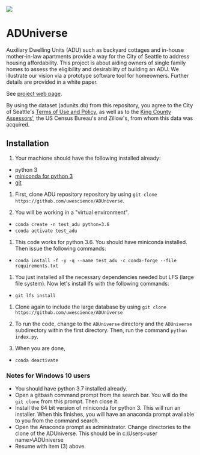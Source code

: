 ![](https://travis-ci.org/uwescience/ADUniverse.svg?branch=master)

# ADUniverse

Auxiliary Dwelling Units (ADU) such as backyard cottages and in-house mother-in-law apartments provide a way for the City of Seattle to address housing affordability. This project is about aiding owners of single family homes to assess the eligibility and desirability of building an ADU. We illustrate our vision via a prototype software tool for homeowners. Further details are provided in a white paper.

See [project web page](https://uwescience.github.io/ADUniverse/).

By using the dataset (adunits.db) from this repository, you agree to the City of Seattle's [Terms of Use and Policy](https://data.seattle.gov/stories/s/Data-Policy/6ukr-wvup/), as well as to the [King County Assessors'](https://info.kingcounty.gov/assessor/DataDownload/default.aspx), the US Census Bureau's and Zillow's, from whom this data was acquired. 

## Installation
1. Your machione should have the following installed already:
- python 3
- [miniconda for python 3](https://docs.conda.io/en/latest/miniconda.html)
- [git](https://git-scm.com/book/en/v2/Getting-Started-Installing-Git)

1. First, clone ADU repository repository by using ``git clone https://github.com/uwescience/ADUniverse``.

1. You will be working in a "virtual environment".
- ``conda create -n test_adu python=3.6``
- ``conda activate test_adu``

1. This code works for python 3.6. You should have miniconda installed. Then issue the following commands:
- ``conda install -f -y -q --name test_adu -c conda-forge --file requirements.txt``

1. You just installed all the necessary dependencies needed but LFS (large file system). Now let's install lfs with the following commands:
- ``git lfs install``

1. Clone again to include the large database by using ``git clone https://github.com/uwescience/ADUniverse``

1. To run the code, change to the ``ADUniverse`` directory and the ``ADUniverse`` subdirectory within the first directory. Then, run the command ``python index.py``.

1. When you are done,
- ``conda deactivate``

### Notes for Windows 10 users
- You should have python 3.7 installed already.
- Open a gitbash command prompt from the search bar. You will do the ``git clone`` from this prompt. Then close it.
- Install the 64 bit version of miniconda for python 3. This will run an installer. When this finishes, you will have an anaconda prompt available to you from the command search. 
- Open the Anaconda prompt as administrator. Change directories to the clone of the ADUniverse. This should be in c:\Users\<user name>\ADUniverse
- Resume with item (3) above.
